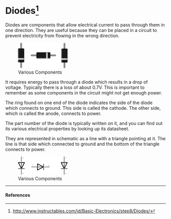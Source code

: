 <!--
title: Diodes
summary: This document describes the diode basic component.
author: G. L. Clark, II
date Created: March 6, 2016
date Modified:{{ file.mtime }}
filename: diodes.md
-->

# Diodes[^1]

Diodes are components that allow electrical current to pass through them in one direction. They are useful because they can be placed in a circuit to prevent electricity from flowing in the wrong direction.

<figure>
<img src="../assets/images/diodes.svg" alt="Diodes">
<figcaption>Various Components</figcaption>
</figure>

It requires energy to pass through a diode which results in a drop of voltage. Typically there is a loss of about 0.7V. This is important to remember as some components in the circuit might not get enough power.

The ring found on one end of the diode indicates the side of the diode which connects to ground. This side is called the cathode. The other side, which is called the anode, connects to power.

The part number of the diode is typically written on it, and you can find out its various electrical properties by looking up its datasheet.

They are represented in schematic as a line with a triangle pointing at it. The line is that side which connected to ground and the bottom of the triangle connects to power.

<figure>
<img src="../assets/images/diodes-schematic.svg" alt="Diodes">
<figcaption>Various Components</figcaption>
</figure>

---

#### References

[^1]: http://www.instructables.com/id/Basic-Electronics/step8/Diodes/